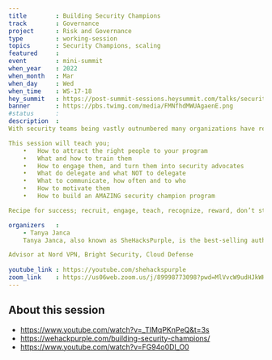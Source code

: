 ```yaml
---
title        : Building Security Champions
track        : Governance
project      : Risk and Governance
type         : working-session
topics       : Security Champions, scaling
featured     :
event        : mini-summit
when_year    : 2022
when_month   : Mar
when_day     : Wed
when_time    : WS-17-18
hey_summit   : https://post-summit-sessions.heysummit.com/talks/security-champions-andor-security-program-metrics-that-matter
banner       : https://pbs.twimg.com/media/FMNfhdMWUAgaenE.png
#status      : 
description  :
With security teams being vastly outnumbered many organizations have responded to this challenge with different program scaling methods, including building security champions programs. Which leads us to questions; How does a security champions program work? How do you select your champions? And once you have them, what do you DO with them? 

This session will teach you;
	•	How to attract the right people to your program
	•	What and how to train them
	•	How to engage them, and turn them into security advocates
	•	What do delegate and what NOT to delegate
	•	What to communicate, how often and to who
	•	How to motivate them
	•	How to build an AMAZING security champion program

Recipe for success; recruit, engage, teach, recognize, reward, don’t stop.

organizers   :
    - Tanya Janca
    Tanya Janca, also known as SheHacksPurple, is the best-selling author of ‘Alice and Bob Learn Application Security’. She is also the founder of We Hack Purple, an online learning academy, community and podcast that revolves around teaching everyone to create secure software. Tanya has been coding and working in IT for over twenty years, won countless awards, and has been everywhere from startups to public service to tech giants (Microsoft, Adobe, & Nokia). She has worn many hats; startup founder, pentester, CISO, AppSec Engineer, and software developer. She is an award-winning public speaker, active blogger & streamer and has delivered hundreds of talks and trainings on 6 continents. She values diversity, inclusion, and kindness, which shines through in her countless initiatives.

Advisor at Nord VPN, Bright Security, Cloud Defense
    
youtube_link : https://youtube.com/shehackspurple
zoom_link    : https://us06web.zoom.us/j/89998773098?pwd=MlVvcW9udHJkWHg3SUk5YklGS20xUT09
---
```


## About this session
 - https://www.youtube.com/watch?v=_TIMqPKnPeQ&t=3s
 - https://wehackpurple.com/building-security-champions/
 - https://www.youtube.com/watch?v=FG94o0DI_O0
